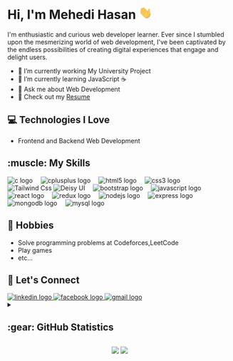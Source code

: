 <h1>Hi, I'm Mehedi Hasan <img  src="https://raw.githubusercontent.com/ABSphreak/ABSphreak/master/gifs/Hi.gif" width="30px"></h1>
I'm enthusiastic and curious web developer learner. Ever since I stumbled upon the mesmerizing world of web development, I've been captivated by the endless possibilities of creating digital experiences that engage and delight users.

* 🔭 I’m currently working My University Project
* 🌱 I’m currently learning JavaScript ☕
* 💬 Ask me about Web Development
* 📙 Check out my [Resume](https://www.linkedin.com/in/mehedi-hasan-9417061a5/)

## :computer: Technologies I Love
* Frontend and Backend Web Development


<h2 align="left">:muscle: My Skills</h2>
<div align="left">
  <img src="https://cdn.jsdelivr.net/gh/devicons/devicon/icons/c/c-original.svg" height="40" alt="c logo"  />
  <img width="10" />
  <img src="https://cdn.jsdelivr.net/gh/devicons/devicon/icons/cplusplus/cplusplus-original.svg" height="40" alt="cplusplus logo"  />
  <img width="10" />
  <img src="https://cdn.jsdelivr.net/gh/devicons/devicon/icons/html5/html5-original.svg" height="40" alt="html5 logo"  />
  <img width="10" />
  <img src="https://cdn.jsdelivr.net/gh/devicons/devicon/icons/css3/css3-original.svg" height="40" alt="css3 logo"  />
  <img width="10" />
  <img src="https://encrypted-tbn0.gstatic.com/images?q=tbn:ANd9GcSS_ZSJLXJYoX4zQOH9YL_6R1wXSPArKxnMKQ&usqp=CAU" title="Tailwind Css" alt="Tailwind Css" width="40" 
   height="40"/>
  <img src="https://res.cloudinary.com/dynrld3nm/image/upload/v1657914796/guntxjakka.me/techstack/daisyui_hvjkhf.png" title="Daisy UI"  alt="Deisy UI" width="40" 
   height="40"/>
  <img width="10" />
  <img src="https://cdn.jsdelivr.net/gh/devicons/devicon/icons/bootstrap/bootstrap-original.svg" height="40" alt="bootstrap logo"  />
  <img width="10" />
  <img src="https://cdn.jsdelivr.net/gh/devicons/devicon/icons/javascript/javascript-original.svg" height="40" alt="javascript logo"  />
  <img width="10" />
  <img src="https://cdn.jsdelivr.net/gh/devicons/devicon/icons/react/react-original.svg" height="40" alt="react logo"  />
  <img width="10" />
  <img src="https://cdn.jsdelivr.net/gh/devicons/devicon/icons/redux/redux-original.svg" height="40" alt="redux logo"  />
  <img width="10" />
  <img src="https://cdn.jsdelivr.net/gh/devicons/devicon/icons/nodejs/nodejs-original.svg" height="40" alt="nodejs logo"  />
  <img width="10" />
  <img src="https://cdn.jsdelivr.net/gh/devicons/devicon/icons/express/express-original.svg" height="40" alt="express logo"  />
  <img width="10" />
  <img src="https://cdn.jsdelivr.net/gh/devicons/devicon/icons/mongodb/mongodb-original.svg" height="40" alt="mongodb logo"  />
  <img width="10" />
  <img src="https://cdn.jsdelivr.net/gh/devicons/devicon/icons/mysql/mysql-original.svg" height="40" alt="mysql logo"  />
  
</div>

## 📅 Hobbies
- Solve programming problems at Codeforces,LeetCode
- Play games
- etc...


## :handshake: Let's Connect
<div align="left">
  <a href="https://www.linkedin.com/in/mehedi-hasan-9417061a5/" target="_blank">
    <img src="https://raw.githubusercontent.com/maurodesouza/profile-readme-generator/master/src/assets/icons/social/linkedin/default.svg" width="40" height="30" alt="linkedin logo"  />
  </a>
  <a href="https://www.facebook.com/mehedi.hassansawon.1" target="_blank">
    <img src="https://raw.githubusercontent.com/maurodesouza/profile-readme-generator/master/src/assets/icons/social/facebook/default.svg" width="40" height="30" alt="facebook logo"  />
  </a>
  <a href="mehedihasansawon.52@gmail.com" target="_blank">
    <img src="https://raw.githubusercontent.com/maurodesouza/profile-readme-generator/master/src/assets/icons/social/gmail/default.svg" width="40" height="30" alt="gmail logo"  />
  </a>
</div>

<details >
  <summary><h2>:gear:&nbsp;GitHub Statistics</h2></summary>
  <br/>
    <p align="center">
        <img height="137px" src="https://github-readme-streak-stats.herokuapp.com/?user=Sawon-52&hide_border=true&theme=nightowl" />
    </p>
    <p align="center">
        <img height="137px" src="https://github-readme-stats.vercel.app/api?username=Sawon-52&hide_title=true&hide_border=true&show_icons=true&include_all_commits=true&count_private=true&line_height=21&theme=nightowl" /> <img height="137px" src="https://github-readme-stats.vercel.app/api/top-langs/?username=Sawon-52&hide=html&hide_title=true&hide_border=true&layout=compact&langs_count=8&theme=nightowl" />
    </p>
</details>

<p align="center">
<img src="https://komarev.com/ghpvc/?username=Sawon-52&style=plastic&label=Views"><img>
<img src="https://badges.pufler.dev/visits/Sawon-52/Sawon-52?color=black&logo=github" />
</p>






